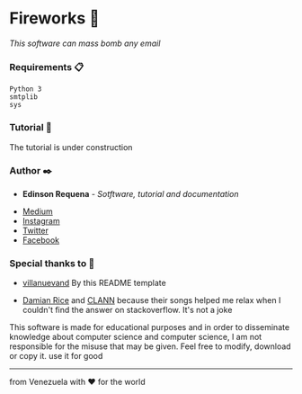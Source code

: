 # Fireworks 🚀

_This software can mass bomb any email_

### Requirements 📋

```
Python 3
smtplib
sys
```

### Tutorial 📖

The tutorial is under construction

### Author ✒️

* **Edinson Requena** - *Sotftware, tutorial and documentation* 
- [Medium](https://medium.com/@edinsonrequena)
- [Instagram](https://instagram.com/edinsonrequena)
- [Twitter](https://twitter.com/requenaea)
- [Facebook](https://facebook.com/edinson.requena.9)

### Special thanks to 🎁

* [villanuevand](https://github.com/villanuevand) By this README template

* [Damian Rice](https://www.youtube.com/watch?v=GzKFEx-wsJo) and [CLANN](https://www.youtube.com/watch?v=uNGmyQ8UbZ8) because their songs helped me relax when I couldn't find the answer on stackoverflow. It's not a joke

This software is made for educational purposes and in order to disseminate knowledge about computer science and computer science, I am not responsible for the misuse that may be given. Feel free to modify, download or copy it. use it for good

---
from Venezuela with ❤️ for the world
